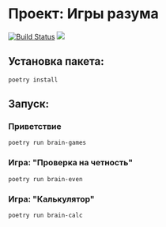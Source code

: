 # Проект: Игры разума

[![Build Status](https://travis-ci.org/AndrewLrrr/python-project-lvl1.svg?branch=master)](https://travis-ci.org/AndrewLrrr/python-project-lvl1)
<a href="https://codeclimate.com/github/AndrewLrrr/python-project-lvl1/maintainability"><img src="https://api.codeclimate.com/v1/badges/b67e88538d7386ddddaa/maintainability" /></a>

## Установка пакета:
```
poetry install
```

## Запуск:
### Приветствие
```
poetry run brain-games
```
### Игра: "Проверка на четность"
```
poetry run brain-even
```
### Игра: "Калькулятор"
```
poetry run brain-calc
```
